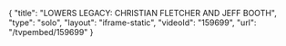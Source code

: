 {
    "title": "LOWERS LEGACY: CHRISTIAN FLETCHER AND JEFF BOOTH",
    "type": "solo",
    "layout": "iframe-static",
    "videoId": "159699",
    "url": "\/tvpembed\/159699"
}